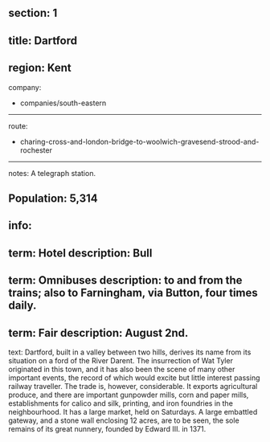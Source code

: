 section: 1
----
title: Dartford
----
region: Kent
----
company:
- companies/south-eastern
----
route:
- charing-cross-and-london-bridge-to-woolwich-gravesend-strood-and-rochester
----
notes: A telegraph station.

Population: 5,314
----
info:
-
  term: Hotel
  description: Bull
-
  term: Omnibuses
  description: to and from the trains; also to Farningham, via Button, four times daily.
-
  term: Fair
  description: August 2nd.
----
text: Dartford, built in a valley between two hills, derives its name from its situation on a ford of the River Darent. The insurrection of Wat Tyler originated in this town, and it has also been the scene of many other important events, the record of which would excite but little interest passing railway traveller. The trade is, however, considerable. It exports agricultural produce, and there are important gunpowder mills, corn and paper mills, establishments for calico and silk, printing, and iron foundries in the neighbourhood. It has a large market, held on Saturdays. A large embattled gateway, and a stone wall enclosing 12 acres, are to be seen, the sole remains of its great nunnery, founded by Edward III. in 1371.
